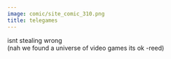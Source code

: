 ```yaml
---
image: comic/site_comic_310.png
title: telegames
---
```

isnt stealing wrong  
(nah we found a universe of video games its ok -reed)
